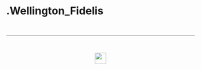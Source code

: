 <h1>.Wellington_Fidelis</h1>
<br>
<hr>
<br>
<p align="center">
<a href="https://www.linkedin.com/in/wellington-fidelis-7b02b167/">
  <img height="30" src="https://img1.gratispng.com/20180525/yz/kisspng-social-media-linkedin-computer-icons-logo-desktop-5b081f91dc0218.3765375215272590259012.jpg">
<a/>
<p/>

<!--
**WellingtonFidelis/WellingtonFidelis** is a ✨ _special_ ✨ repository because its `README.md` (this file) appears on your GitHub profile.

Here are some ideas to get you started:

- 🔭 I’m currently working on ...
- 🌱 I’m currently learning ...
- 👯 I’m looking to collaborate on ...
- 🤔 I’m looking for help with ...
- 💬 Ask me about ...
- 📫 How to reach me: ...
- 😄 Pronouns: ...
- ⚡ Fun fact: ...
-->
